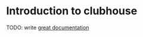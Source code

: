 # Introduction to clubhouse

TODO: write [great documentation](http://jacobian.org/writing/what-to-write/)
